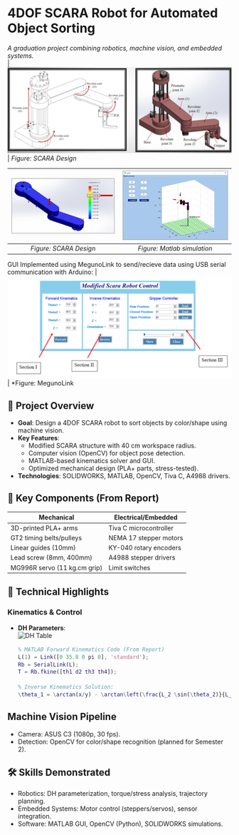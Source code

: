 # 4DOF SCARA Robot for Automated Object Sorting
*A graduation project combining robotics, machine vision, and embedded systems.*  
| ![SCARA Design](images/DesignedRobot.png)  
| *Figure: SCARA Design*  

| ![SCARA Design](images/StressAnalysis.png) | ![Matlab simulation](images/RobotSimulation.png) |
|:--------------------------------------------------:|:-----------------------------------------------:|
| *Figure: SCARA Design*                         | *Figure: Matlab simulation*              |

GUI Implemented using MegunoLink to send/recieve data using USB serial communication with Arduino:
| ![GUI Design](images/GUI_Interface.png)
| *Figure: MegunoLink



## 📌 Project Overview
- **Goal**: Design a 4DOF SCARA robot to sort objects by color/shape using machine vision.
- **Key Features**:
  - Modified SCARA structure with 40 cm workspace radius.
  - Computer vision (OpenCV) for object pose detection.
  - MATLAB-based kinematics solver and GUI.
  - Optimized mechanical design (PLA+ parts, stress-tested).
- **Technologies**: SOLIDWORKS, MATLAB, OpenCV, Tiva C, A4988 drivers.

## 🔧 Key Components (From Report)
| **Mechanical**              | **Electrical/Embedded**      |
|------------------------------|------------------------------|
| 3D-printed PLA+ arms         | Tiva C microcontroller       |
| GT2 timing belts/pulleys     | NEMA 17 stepper motors       |
| Linear guides (10mm)         | KY-040 rotary encoders       |
| Lead screw (8mm, 400mm)      | A4988 stepper drivers        |
| MG996R servo (11 kg.cm grip) | Limit switches              |

## 🎯 Technical Highlights
### Kinematics & Control
- **DH Parameters**:  
  ![DH Table](Documentation/Extracted_Figures/Table_4.1.png)  
  ```matlab
  % MATLAB Forward Kinematics Code (From Report)
  L(1) = Link([0 35.8 0 pi 0], 'standard');
  Rb = SerialLink(L);
  T = Rb.fkine([th1 d2 th3 th4]);

  % Inverse Kinematics Solution:
  \theta_1 = \arctan(x/y) - \arctan\left(\frac{L_2 \sin(\theta_2)}{L_1 + L_2 \cos(\theta_2)}\right)
  ```

## Machine Vision Pipeline
- Camera: ASUS C3 (1080p, 30 fps).
- Detection: OpenCV for color/shape recognition (planned for Semester 2).

## 🛠️ Skills Demonstrated
- Robotics: DH parameterization, torque/stress analysis, trajectory planning.
- Embedded Systems: Motor control (steppers/servos), sensor integration.
- Software: MATLAB GUI, OpenCV (Python), SOLIDWORKS simulations.

